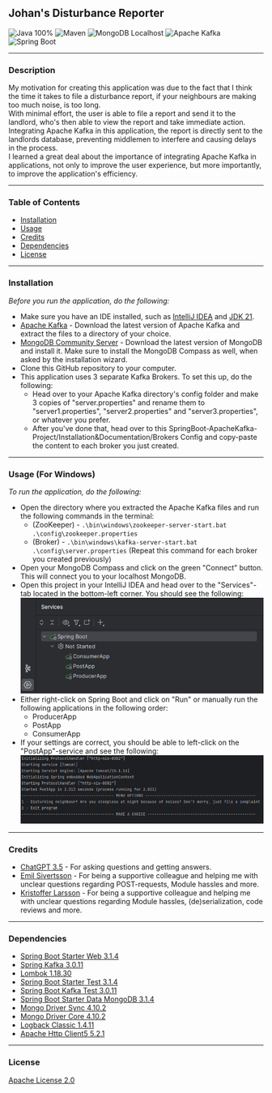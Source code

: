 ## **Johan's Disturbance Reporter**
![Java 100%](https://img.shields.io/badge/Java-100%25-%23E57300)
![Maven](https://img.shields.io/badge/Maven-%238a6ac8?style=for-the-badge&logo=apache-maven&logoColor=white)
![MongoDB Localhost](https://img.shields.io/badge/MongoDB-Localhost-<custom_color_code>?style=for-the-badge&logo=mongodb&logoColor=white)
![Apache Kafka](https://img.shields.io/badge/Apache%20Kafka-%23FF5722?style=for-the-badge&logo=apache-kafka&logoColor=white)
![Spring Boot](https://img.shields.io/badge/Spring%20Boot-%23009639?style=for-the-badge&logo=spring&logoColor=white)

---
### Description
My motivation for creating this application was due to the fact that I think the time it takes to file a disturbance report, if your neighbours are making too much noise, is too long.  
With minimal effort, the user is able to file a report and send it to the landlord, who's then able to view the report and take immediate action.
<br>Integrating Apache Kafka in this application, the report is directly sent to the landlords database, preventing middlemen to interfere and causing delays in the process.
<br>I learned a great deal about the importance of integrating Apache Kafka in applications, not only to improve the user experience, but more importantly, to improve the application's efficiency.

---
### Table of Contents
+ [Installation](#installation)
+ [Usage](#usage)
+ [Credits](#credits)
+ [Dependencies](#dependencies)
+ [License](#license)

---
### Installation
*Before you run the application, do the following:*
+ Make sure you have an IDE installed, such as [IntelliJ IDEA](https://www.jetbrains.com/idea/download/#section=windows) and [JDK 21](https://www.oracle.com/se/java/technologies/downloads/).
+ [Apache Kafka](https://www.apache.org/dyn/closer.cgi?path=/kafka/3.5.0/kafka_2.13-3.5.0.tgz) - Download the latest version of Apache Kafka and extract the files to a directory of your choice.
+ [MongoDB Community Server](https://www.mongodb.com/try/download/community) - Download the latest version of MongoDB and install it. Make sure to install the MongoDB Compass as well, when asked by the installation wizard.
+ Clone this GitHub repository to your computer.
+ This application uses 3 separate Kafka Brokers. To set this up, do the following:
  + Head over to your Apache Kafka directory's config folder and make 3 copies of "server.properties" and rename them to "server1.properties", "server2.properties" and "server3.properties", or whatever you prefer. 
  + After you've done that, head over to this SpringBoot-ApacheKafka-Project/Installation&Documentation/Brokers Config and copy-paste the content to each broker you just created.
---
### Usage (For Windows)
*To run the application, do the following:*
+ Open the directory where you extracted the Apache Kafka files and run the following commands in the terminal:
    + (ZooKeeper) - `.\bin\windows\zookeeper-server-start.bat .\config\zookeeper.properties`
    + (Broker) - `.\bin\windows\kafka-server-start.bat .\config\server.properties` (Repeat this command for each broker you created previously)
+ Open your MongoDB Compass and click on the green "Connect" button. This will connect you to your localhost MongoDB.
+ Open this project in your IntelliJ IDEA and head over to the "Services"-tab located in the bottom-left corner. You should see the following:
<br>![Services: ConsumerApp, PostApp, ProducerApp](SpringBoot-ApacheKafka-Project/Installation&Documentation/Usage/services.png)
+ Either right-click on Spring Boot and click on "Run" or manually run the following applications in the following order:
    + ProducerApp
    + PostApp
    + ConsumerApp
+ If your settings are correct, you should be able to left-click on the "PostApp"-service and see the following:
<br>![Menu options](SpringBoot-ApacheKafka-Project/Installation&Documentation/Usage/postapp.png)

---
### Credits
+ [ChatGPT 3.5](https://chat.openai.com/) - For asking questions and getting answers.
+ [Emil Sivertsson](https://github.com/Emilsivertsson) - For being a supportive colleague and helping me with unclear questions regarding POST-requests, Module hassles and more.
+ [Kristoffer Larsson](https://github.com/KoffaRn) - For being a supportive colleague and helping me with unclear questions regarding Module hassles, (de)serialization, code reviews and more.

---
### Dependencies
+ [Spring Boot Starter Web 3.1.4](https://mvnrepository.com/artifact/org.springframework.boot/spring-boot-starter-web/3.1.4)
+ [Spring Kafka 3.0.11](https://mvnrepository.com/artifact/org.springframework.kafka/spring-kafka/3.0.11)
+ [Lombok 1.18.30](https://mvnrepository.com/artifact/org.projectlombok/lombok/1.18.30)
+ [Spring Boot Starter Test 3.1.4](https://mvnrepository.com/artifact/org.springframework.boot/spring-boot-starter-test/3.1.4)
+ [Spring Boot Kafka Test 3.0.11](https://mvnrepository.com/artifact/org.springframework.kafka/spring-kafka-test/3.0.11)
+ [Spring Boot Starter Data MongoDB 3.1.4](https://mvnrepository.com/artifact/org.springframework.boot/spring-boot-starter-data-mongodb/3.1.4)
+ [Mongo Driver Sync 4.10.2](https://mvnrepository.com/artifact/org.mongodb/mongodb-driver-sync)
+ [Mongo Driver Core 4.10.2](https://mvnrepository.com/artifact/org.mongodb/mongodb-driver-core)
+ [Logback Classic 1.4.11](https://mvnrepository.com/artifact/ch.qos.logback/logback-classic/1.4.11)
+ [Apache Http Client5 5.2.1](https://mvnrepository.com/artifact/org.apache.httpcomponents.client5/httpclient5)

---
### License
[Apache License 2.0](LICENSE)
